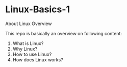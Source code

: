 # Linux-Basics-1
About Linux Overview

This repo is basically an overview on following content:
1. What is Linux?
2. Why Linux?
3. How to use Linux?
4. How does Linux works?
